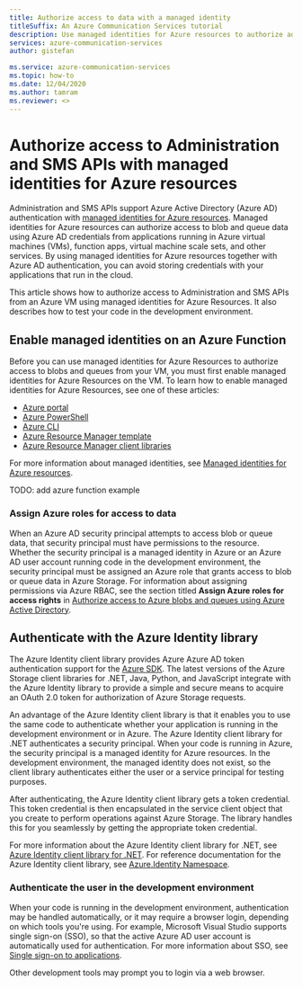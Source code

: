 ```yaml
---
title: Authorize access to data with a managed identity
titleSuffix: An Azure Communication Services tutorial
description: Use managed identities for Azure resources to authorize administration and SMS APIs access from applications running in Azure VMs, function apps, and others.
services: azure-communication-services
author: gistefan

ms.service: azure-communication-services
ms.topic: how-to
ms.date: 12/04/2020
ms.author: tamram
ms.reviewer: <>
---
```


# Authorize access to Administration and SMS APIs with managed identities for Azure resources

Administration and SMS APIs support Azure Active Directory (Azure AD) authentication with [managed identities for Azure resources](../../active-directory/managed-identities-azure-resources/overview.md). Managed identities for Azure resources can authorize access to blob and queue data using Azure AD credentials from applications running in Azure virtual machines (VMs), function apps, virtual machine scale sets, and other services. By using managed identities for Azure resources together with Azure AD authentication, you can avoid storing credentials with your applications that run in the cloud.  

This article shows how to authorize access to Administration and SMS APIs from an Azure VM using managed identities for Azure Resources. It also describes how to test your code in the development environment.

## Enable managed identities on an Azure Function

Before you can use managed identities for Azure Resources to authorize access to blobs and queues from your VM, you must first enable managed identities for Azure Resources on the VM. To learn how to enable managed identities for Azure Resources, see one of these articles:

- [Azure portal](../../active-directory/managed-identities-azure-resources/qs-configure-portal-windows-vm.md)
- [Azure PowerShell](../../active-directory/managed-identities-azure-resources/qs-configure-powershell-windows-vm.md)
- [Azure CLI](../../active-directory/managed-identities-azure-resources/qs-configure-cli-windows-vm.md)
- [Azure Resource Manager template](../../active-directory/managed-identities-azure-resources/qs-configure-template-windows-vm.md)
- [Azure Resource Manager client libraries](../../active-directory/managed-identities-azure-resources/qs-configure-sdk-windows-vm.md)

For more information about managed identities, see [Managed identities for Azure resources](../../active-directory/managed-identities-azure-resources/overview.md).

TODO: add azure function example

### Assign Azure roles for access to data

When an Azure AD security principal attempts to access blob or queue data, that security principal must have permissions to the resource. Whether the security principal is a managed identity in Azure or an Azure AD user account running code in the development environment, the security principal must be assigned an Azure role that grants access to blob or queue data in Azure Storage. For information about assigning permissions via Azure RBAC, see the section titled **Assign Azure roles for access rights** in [Authorize access to Azure blobs and queues using Azure Active Directory](../common/storage-auth-aad.md#assign-azure-roles-for-access-rights).

## Authenticate with the Azure Identity library

The Azure Identity client library provides Azure Azure AD token authentication support for the [Azure SDK](https://github.com/Azure/azure-sdk). The latest versions of the Azure Storage client libraries for .NET, Java, Python, and JavaScript integrate with the Azure Identity library to provide a simple and secure means to acquire an OAuth 2.0 token for authorization of Azure Storage requests.

An advantage of the Azure Identity client library is that it enables you to use the same code to authenticate whether your application is running in the development environment or in Azure. The Azure Identity client library for .NET authenticates a security principal. When your code is running in Azure, the security principal is a managed identity for Azure resources. In the development environment, the managed identity does not exist, so the client library authenticates either the user or a service principal for testing purposes.

After authenticating, the Azure Identity client library gets a token credential. This token credential is then encapsulated in the service client object that you create to perform operations against Azure Storage. The library handles this for you seamlessly by getting the appropriate token credential.

For more information about the Azure Identity client library for .NET, see [Azure Identity client library for .NET](https://github.com/Azure/azure-sdk-for-net/tree/master/sdk/identity/Azure.Identity). For reference documentation for the Azure Identity client library, see [Azure.Identity Namespace](/dotnet/api/azure.identity).

### Authenticate the user in the development environment

When your code is running in the development environment, authentication may be handled automatically, or it may require a browser login, depending on which tools you're using. For example, Microsoft Visual Studio supports single sign-on (SSO), so that the active Azure AD user account is automatically used for authentication. For more information about SSO, see [Single sign-on to applications](../../active-directory/manage-apps/what-is-single-sign-on.md).

Other development tools may prompt you to login via a web browser.

